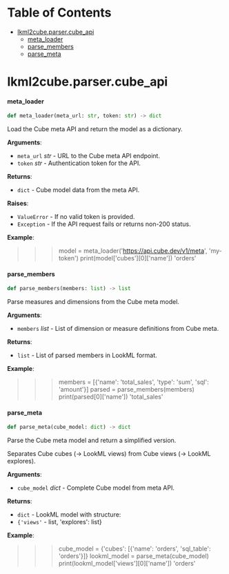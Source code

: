 # Table of Contents

* [lkml2cube.parser.cube\_api](#lkml2cube.parser.cube_api)
  * [meta\_loader](#lkml2cube.parser.cube_api.meta_loader)
  * [parse\_members](#lkml2cube.parser.cube_api.parse_members)
  * [parse\_meta](#lkml2cube.parser.cube_api.parse_meta)

<a id="lkml2cube.parser.cube_api"></a>

# lkml2cube.parser.cube\_api

<a id="lkml2cube.parser.cube_api.meta_loader"></a>

#### meta\_loader

```python
def meta_loader(meta_url: str, token: str) -> dict
```

Load the Cube meta API and return the model as a dictionary.

**Arguments**:

- `meta_url` _str_ - URL to the Cube meta API endpoint.
- `token` _str_ - Authentication token for the API.
  

**Returns**:

- `dict` - Cube model data from the meta API.
  

**Raises**:

- `ValueError` - If no valid token is provided.
- `Exception` - If the API request fails or returns non-200 status.
  

**Example**:

  >>> model = meta_loader('https://api.cube.dev/v1/meta', 'my-token')
  >>> print(model['cubes'][0]['name'])
  'orders'

<a id="lkml2cube.parser.cube_api.parse_members"></a>

#### parse\_members

```python
def parse_members(members: list) -> list
```

Parse measures and dimensions from the Cube meta model.

**Arguments**:

- `members` _list_ - List of dimension or measure definitions from Cube meta.
  

**Returns**:

- `list` - List of parsed members in LookML format.
  

**Example**:

  >>> members = [{'name': 'total_sales', 'type': 'sum', 'sql': 'amount'}]
  >>> parsed = parse_members(members)
  >>> print(parsed[0]['name'])
  'total_sales'

<a id="lkml2cube.parser.cube_api.parse_meta"></a>

#### parse\_meta

```python
def parse_meta(cube_model: dict) -> dict
```

Parse the Cube meta model and return a simplified version.

Separates Cube cubes (-> LookML views) from Cube views (-> LookML explores).

**Arguments**:

- `cube_model` _dict_ - Complete Cube model from meta API.
  

**Returns**:

- `dict` - LookML model with structure:
- `{'views'` - list, 'explores': list}
  

**Example**:

  >>> cube_model = {'cubes': [{'name': 'orders', 'sql_table': 'orders'}]}
  >>> lookml_model = parse_meta(cube_model)
  >>> print(lookml_model['views'][0]['name'])
  'orders'

